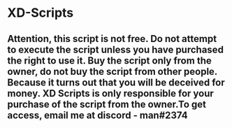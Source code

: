 # XD-Scripts
## Attention, this script is not free. Do not attempt to execute the script unless you have purchased the right to use it. Buy the script only from the owner, do not buy the script from other people. Because it turns out that you will be deceived for money. XD Scripts is only responsible for your purchase of the script from the owner.To get access, email me at discord - man#2374
